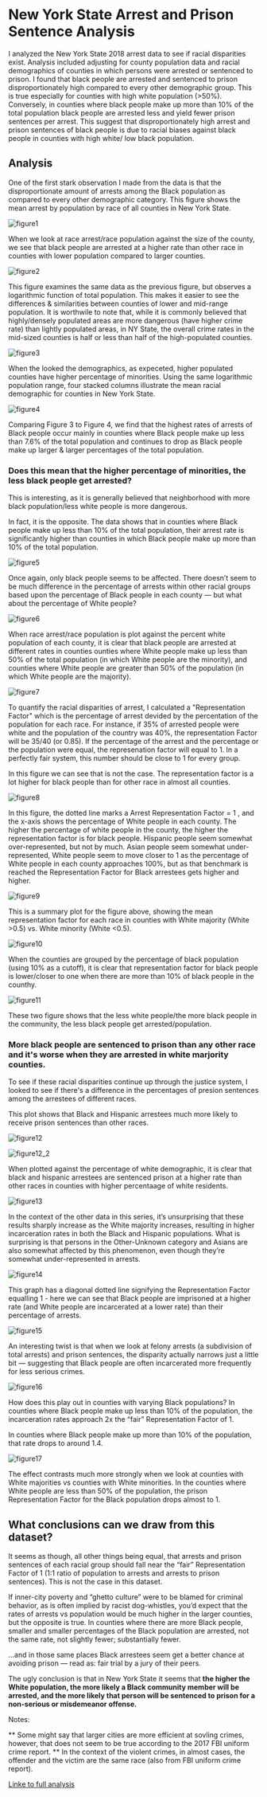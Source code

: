 # New York State Arrest and Prison Sentence Analysis
I analyzed the New York State 2018 arrest data to see if racial disparities exist. Analysis included adjusting for county population data and racial demographics of counties in which persons were arrested or sentenced to prison. I found that black people are arrested and sentenced to prison disproportionately high compared to every other demographic group. This is true especially for counties with high white population (>50%). Conversely, in counties where black people make up more than 10% of the total population black people are arrested less and yield fewer prison sentences per arrest. This suggest that disproportionately high arrest and prison sentences of black people is due to racial biases against black people in counties with high white/ low black population.


## Analysis

One of the first stark observation I made from the data is that the disproportionate amount of arrests among the Black population as compared to every other demographic category. This figure shows the mean arrest by population by race of all counties in New York State.


![figure1](/images/Figure1.png)



When we look at race arrest/race population against the size of the county, we see that black people are arrested at a higher rate than other race in counties with lower population compared to larger counties.

![figure2](/images/Figure2.png)


This figure examines the same data as the previous figure, but observes a logarithmic function of total population. This makes it easier to see the differences & similarities between counties of lower and mid-range population. It is worthwile to note that, while it is commonly believed that highly/densely populated areas are more dangerous (have higher crime rate) than lightly populated areas, in NY State, the overall crime rates in the mid-sized counties is half or less than half of the high-populated counties. 



![figure3](/images/Figure3.png)



When the looked the demographics, as expeceted, higher populated counties have higher percentage of minorities. Using the same logarithmic population range, four stacked columns illustrate the mean racial demographic for counties in New York State. 

![figure4](/images/Figure4.png)

Comparing Figure 3 to Figure 4, we find that the highest rates of arrests of Black people occur mainly in counties where Black people make up less than 7.6% of the total population and continues to drop as Black people make up larger & larger percentages of the total population.

### Does this mean that the higher percentage of minorities, the less black people get arrested?
This is interesting, as it is generally believed that neighborhood with more black population/less white people is more dangerous. 


In fact, it is the opposite. The data shows that in counties where Black people make up less than 10% of the total population, their arrest rate is significantly higher than counties in which Black people make up more than 10% of the total population. 

![figure5](/images/Figure5.png)



Once again, only black people seems to be affected. There doesn’t seem to be much difference in the percentage of arrests within other racial groups based upon the percentage of Black people in each county — but what about the percentage of White people?


![figure6](/images/Figure6.png)



When race arrest/race population is plot against the percent white population of each county, it is clear that black people are arrested at different rates in counties ounties where White people make up less than 50% of the total population (in which White people are the minority), and counties where White people are greater than 50% of the population (in which White people are the majority).


![figure7](/images/Figure7.png)



To quantify the racial disparities of arrest, I calculated a "Representation Factor" which is the percentage of arrest devided by the percentation of the population for each race. For instance, if 35% of arrested people were white and the population of the country was 40%, the representation Factor will be 35/40 (or 0.85). If the percentage of the arrest and the percentage or the population were equal, the represenation factor will equal to 1.  In a perfectly fair system, this number should be close to 1 for every group.



In this figure we can see that is not the case. The representation factor is a lot higher for black people than for other race in almost all counties.

![figure8](/images/Figure8.png)


In this figure, the dotted line marks a Arrest Representation Factor = 1 , and the x-axis shows the percentage of White people in each county. The higher the percentage of white people in the county, the higher the representation factor is for black people. Hispanic people seem somewhat over-represented, but not by much. Asian people seem somewhat under-represented, White people seem to move closer to 1 as the percentage of White people in each county approaches 100%, but as that benchmark is reached the Representation Factor for Black arrestees gets higher and higher.


![figure9](/images/Figure9.png)

This is a summary plot for the figure above, showing the mean representation factor for each race in counties with White majority (White >0.5) vs. White minority (White <0.5).

![figure10](/images/Figure10.png)

 
When the counties are grouped by the percentage of black population (using 10% as a cutoff), it is clear that representation factor for black people is lower/closer to one when there are more than 10% of black people in the counthy. 




![figure11](/images/Figure11.png)

These two figure shows that the less white people/the more black people in the community, the less black people get arrested/population.

### More black people are sentenced to prison than any other race and it's worse when they are arrested in white marjority counties.

To see if these racial disparities continue up through the justice system, I looked to see if there's a difference in the percentages of presion sentences among the arrestees of different races. 


This plot shows that Black and Hispanic arrestees much more likely to receive prison sentences than other races.

![figure12](/images/Figure12.png)

![figure12_2](/images/Figure12_2.png)


When plotted against the percentage of white demographic, it is clear that black and hispanic arrestees are sentenced prison at a higher rate than other races in counties with higher percentaage of white residents.


![figure13](/images/Figure13.png)



In the context of the other data in this series, it’s unsurprising that these results sharply increase as the White majority increases, resulting in higher incarceration rates in both the Black and Hispanic populations. What is surprising is that persons in the Other-Unknown category and Asians are also somewhat affected by this phenomenon, even though they’re somewhat under-represented in arrests.



![figure14](/images/Figure14.png)



This graph has a diagonal dotted line signifying the Representation Factor equalling 1 - here we can see that Black people are imprisoned at a higher rate (and White people are incarcerated at a lower rate) than their percentage of arrests.


![figure15](/images/Figure15.png)



An interesting twist is that when we look at felony arrests (a subdivision of total arrests) and prison sentences, the disparity actually narrows just a little bit — suggesting that Black people are often incarcerated more frequently for less serious crimes.



![figure16](/images/Figure16.png)



How does this play out in counties with varying Black populations? In counties where Black people make up less than 10% of the population, the incarceration rates approach 2x the “fair” Representation Factor of 1.

In counties where Black people make up more than 10% of the population, that rate drops to around 1.4.


![figure17](/images/Figure17.png)



The effect contrasts much more strongly when we look at counties with White majorities vs counties with White minorities. In the counties where White people are less than 50% of the population, the prison Representation Factor for the Black population drops almost to 1. 










## What conclusions can we draw from this dataset?



It seems as though, all other things being equal, that arrests and prison sentences of each racial group should fall near the “fair” Representation Factor of 1 (1:1 ratio of population to arrests and arrests to prison sentences). This is not the case in this dataset.



If inner-city poverty and “ghetto culture” were to be blamed for criminal behavior, as is often implied by racist dog-whistles, you’d expect that the rates of arrests vs population would be much higher in the larger counties, but the opposite is true. In counties where there are more Black people, smaller and smaller percentages of the Black population are arrested, not the same rate, not slightly fewer; substantially fewer.

…and in those same places Black arrestees seem get a better chance at avoiding prison — read as: fair trial by a jury of their peers.



The ugly conclusion is that in New York State it seems that **the higher the White population, the more likely a Black community member will be arrested, and the more likely that person will be sentenced to prison for a non-serious or misdemeanor offense.**



Notes: 

** Some might say that larger cities are more efficient at sovling crimes, however, that does not seem to be true according to the 2017 FBI uniform crime report. 
** In the context of the violent crimes, in almost cases, the offender and the victim are the same race (also from FBI uniform crime report). 

[Linke to full analysis](https://github.com/maayaikeda/newyork_crime/blob/master/New_york_race_and_arrest.ipynb)




